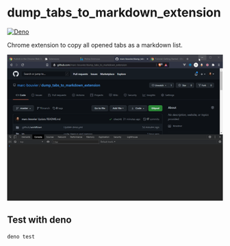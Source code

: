 # dump_tabs_to_markdown_extension

[![Deno](https://github.com/marc-bouvier/dump_tabs_to_markdown_extension/workflows/Deno/badge.svg)](https://github.com/marc-bouvier/dump_tabs_to_markdown_extension/actions)

Chrome extension to copy all opened tabs as a markdown list.

![Showcase GIF : User clicks on the extension icon. Then clicls on "Dump all tabs as markdown to clipboard" buton. Then all opened tabs are copied into the clipboard as a markdown list of links](/showcase/showcase_video.gif)

## Test with deno

```
deno test
```
